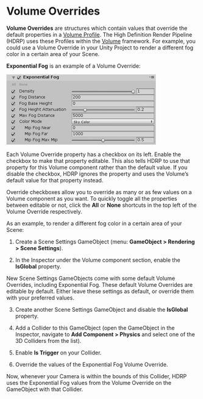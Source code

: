 # Volume Overrides

__Volume Overrides__ are structures which contain values that override the default properties in a [Volume Profile](Volume-Profile.html). The High Definition Render Pipeline (HDRP) uses these Profiles within the [Volume](Volumes.html) framework. For example, you could use a Volume Override in your Unity Project to render a different fog color in a certain area of your Scene. 

__Exponential Fog__ is an example of a Volume Override:

![](Images/VolumeComponents1.png)

Each Volume Override property has a checkbox on its left. Enable the checkbox to make that property editable. This also tells HDRP to use that property for this Volume component rather than the default value. If you disable the checkbox, HDRP ignores the property and uses the Volume’s default value for that property instead.

Override checkboxes allow you to override as many or as few values on a Volume component as you want. To quickly toggle all the properties between editable or not, click the __All__ or __None__ shortcuts in the top left of the Volume Override respectively. 

As an example, to render a different fog color in a certain area of your Scene:

1. Create a Scene Settings GameObject (menu: __GameObject > Rendering > Scene Settings__).

2. In the Inspector under the Volume component section, enable the __IsGlobal__ property. 

New Scene Settings GameObjects come with some default Volume Overrides, including Exponential Fog. These default Volume Overrides are editable by default. Either leave these settings as default, or override them with your preferred values.

3. Create another Scene Settings GameObject and disable the __IsGlobal__ property. 

4. Add a Collider to this GameObject (open the GameObject in the Inspector, navigate to __Add Component > Physics__ and select one of the 3D Colliders from the list). 

5. Enable __Is Trigger__ on your Collider. 

6. Override the values of the Exponential Fog Volume Override. 

Now, whenever your Camera is within the bounds of this Collider, HDRP uses the Exponential Fog values from the Volume Override on the GameObject with that Collider.
